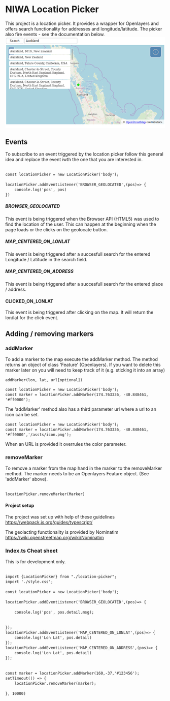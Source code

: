 # NIWA Location Picker


This project is a location picker. It provides a wrapper for Openlayers and offers search functionality for addresses and longitude/latitude.
The picker also fire events  - see the documentation below.
![Alt text](./LocationFinder.png?raw=true "Optional Title")


## Events

To subscribe to an event triggered by the location picker follow this general idea and replace the event iwth the one that you are interested in.

```angular2

const locationPicker = new LocationPicker('body');

locationPicker.addEventListener('BROWSER_GEOLOCATED',(pos)=> {
    console.log('pos', pos)
})
```
##### BROWSER_GEOLOCATED

This event is being triggered when the Browser API (HTML5) was used to find the location of the user. 
This can happen at the beginning when the page loads or the clicks on the geolocate button.

##### MAP_CENTERED_ON_LONLAT

This event is being triggered after a succesfull search for the entered Longitude / Latitude in the search field.

##### MAP_CENTERED_ON_ADDRESS

This event is being triggered after a succesfull search for the entered place / address.

#### CLICKED_ON_LONLAT
This event is being triggered after clicking on the map. It will return the lon/lat for the click event. 
## Adding / removing markers

### addMarker

To add a marker to the map execute the addMarker method. The method returns an object of class 'Feature' (Openlayers). 
If you want to delete this marker later on you will need to keep track of it (e.g. sticking it into an array)


```angular2
addMarker(lon, lat, url[optional])
```



````angular2
const locationPicker = new LocationPicker('body');
const marker = locationPicker.addMarker(174.763336, -40.848461, '#ff0000');
````

The 'addMarker' method also has a third parameter url where a url to an icon can be set. 

```angular2
const locationPicker = new LocationPicker('body');
const marker = locationPicker.addMarker(174.763336, -40.848461, '#ff0000','/assts/icon.png');
```

When an URL is provided it overrules the color parameter.
### removeMarker

To remove a marker from the map hand in the marker to the removeMarker method. The marker needs to be an Openlayers Feature object.
(See 'addMarker' above).
 

````angular2

locationPicker.removeMarker(Marker)

````

#### Project setup

The project was set up with help of these guidelines 
https://webpack.js.org/guides/typescript/

The geolacting functionality is provided by Nominatim 
https://wiki.openstreetmap.org/wiki/Nominatim


### Index.ts Cheat sheet
This is for development only.

```angular2

import {LocationPicker} from "./location-picker";
import './style.css';

const locationPicker = new LocationPicker('body');

locationPicker.addEventListener('BROWSER_GEOLOCATED',(pos)=> {

    console.log('pos', pos.detail.msg);


});
locationPicker.addEventListener('MAP_CENTERED_ON_LONLAT',(pos)=> {
    console.log('Lon Lat', pos.detail)
});
locationPicker.addEventListener('MAP_CENTERED_ON_ADDRESS',(pos)=> {
    console.log('Lon Lat', pos.detail)
});


const marker = locationPicker.addMarker(160,-37,'#123456');
setTimeout(() => {
    locationPicker.removeMarker(marker);

}, 10000)


```
